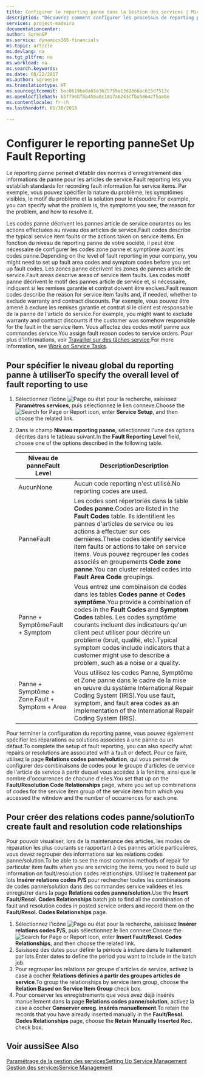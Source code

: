 ```yaml
---
title: Configurer le reporting panne dans la Gestion des services | Microsoft Docs
description: "Découvrez comment configurer les processus de reporting panne."
services: project-madeira
documentationcenter: 
author: SorenGP
ms.service: dynamics365-financials
ms.topic: article
ms.devlang: na
ms.tgt_pltfrm: na
ms.workload: na
ms.search.keywords: 
ms.date: 08/22/2017
ms.author: sgroespe
ms.translationtype: HT
ms.sourcegitcommit: bec0619be0a65e3625759e13d2866ac615d7513c
ms.openlocfilehash: b5ff96bf6b455a8c1817a6243cfba5864cf5aa8e
ms.contentlocale: fr-ch
ms.lasthandoff: 01/30/2018

---
```


# <a name="set-up-fault-reporting"></a><span data-ttu-id="67c30-103">Configurer le reporting panne</span><span class="sxs-lookup"><span data-stu-id="67c30-103">Set Up Fault Reporting</span></span>
<span data-ttu-id="67c30-104">Le reporting panne permet d'établir des normes d'enregistrement des informations de panne pour les articles de service.</span><span class="sxs-lookup"><span data-stu-id="67c30-104">Fault reporting lets you establish standards for recording fault information for service items.</span></span> <span data-ttu-id="67c30-105">Par exemple, vous pouvez spécifier la nature du problème, les symptômes visibles, le motif du problème et la solution pour le résoudre.</span><span class="sxs-lookup"><span data-stu-id="67c30-105">For example, you can specify what the problem is, the symptoms you see, the reason for the problem, and how to resolve it.</span></span>  

<span data-ttu-id="67c30-106">Les codes panne décrivent les pannes article de service courantes ou les actions effectuées au niveau des articles de service.</span><span class="sxs-lookup"><span data-stu-id="67c30-106">Fault codes describe the typical service item faults or the actions taken on service items.</span></span> <span data-ttu-id="67c30-107">En fonction du niveau de reporting panne de votre société, il peut être nécessaire de configurer les codes zone panne et symptôme avant les codes panne.</span><span class="sxs-lookup"><span data-stu-id="67c30-107">Depending on the level of fault reporting in your company, you might need to set up fault area codes and symptom codes before you set up fault codes.</span></span> <span data-ttu-id="67c30-108">Les zones panne décrivent les zones de pannes article de service.</span><span class="sxs-lookup"><span data-stu-id="67c30-108">Fault areas descrive areas of service item faults.</span></span> <span data-ttu-id="67c30-109">Les codes motif panne décrivent le motif des pannes article de service et, si nécessaire, indiquent si les remises garantie et contrat doivent être exclues.</span><span class="sxs-lookup"><span data-stu-id="67c30-109">Fault reason codes describe the reason for service item faults and, if needed, whether to exclude warranty and contract discounts.</span></span> <span data-ttu-id="67c30-110">Par exemple, vous pouvez être amené à exclure les remises garantie et contrat si le client est responsable de la panne de l'article de service.</span><span class="sxs-lookup"><span data-stu-id="67c30-110">For example, you might want to exclude warranty and contract discounts if the customer was somehow responsible for the fault in the service item.</span></span> <span data-ttu-id="67c30-111">Vous affectez des codes motif panne aux commandes service.</span><span class="sxs-lookup"><span data-stu-id="67c30-111">You assign fault reason codes to service orders.</span></span> <span data-ttu-id="67c30-112">Pour plus d'informations, voir [Travailler sur des tâches service](service-how-to-work-on-service-tasks.md).</span><span class="sxs-lookup"><span data-stu-id="67c30-112">For more information, see [Work on Service Tasks](service-how-to-work-on-service-tasks.md).</span></span>  

## <a name="to-specify-the-overall-level-of-fault-reporting-to-use"></a><span data-ttu-id="67c30-113">Pour spécifier le niveau global du reporting panne à utiliser</span><span class="sxs-lookup"><span data-stu-id="67c30-113">To specify the overall level of fault reporting to use</span></span>
1. <span data-ttu-id="67c30-114">Sélectionnez l'icône ![Page ou état pour la recherche](media/ui-search/search_small.png "Page ou état pour la recherche"), saisissez **Paramètres services**, puis sélectionnez le lien connexe.</span><span class="sxs-lookup"><span data-stu-id="67c30-114">Choose the ![Search for Page or Report](media/ui-search/search_small.png "Search for Page or Report icon") icon, enter **Service Setup**, and then choose the related link.</span></span> 
2. <span data-ttu-id="67c30-115">Dans le champ **Niveau reporting panne**, sélectionnez l'une des options décrites dans le tableau suivant.</span><span class="sxs-lookup"><span data-stu-id="67c30-115">In the **Fault Reporting Level** field, choose one of the options described in the following table.</span></span>  
  
    |<span data-ttu-id="67c30-116">**Niveau de panne**</span><span class="sxs-lookup"><span data-stu-id="67c30-116">**Fault Level**</span></span>|<span data-ttu-id="67c30-117">**Description**</span><span class="sxs-lookup"><span data-stu-id="67c30-117">**Description**</span></span>|  
    |------------|-------------|  
    |<span data-ttu-id="67c30-118">Aucun</span><span class="sxs-lookup"><span data-stu-id="67c30-118">None</span></span> | <span data-ttu-id="67c30-119">Aucun code reporting n'est utilisé.</span><span class="sxs-lookup"><span data-stu-id="67c30-119">No reporting codes are used.</span></span>|  
    |<span data-ttu-id="67c30-120">Panne</span><span class="sxs-lookup"><span data-stu-id="67c30-120">Fault</span></span> | <span data-ttu-id="67c30-121">Les codes sont répertoriés dans la table **Codes panne**.</span><span class="sxs-lookup"><span data-stu-id="67c30-121">Codes are listed in the **Fault Codes** table.</span></span> <span data-ttu-id="67c30-122">Ils identifient les pannes d'articles de service ou les actions à effectuer sur ces dernières.</span><span class="sxs-lookup"><span data-stu-id="67c30-122">These codes identify service item faults or actions to take on service items.</span></span> <span data-ttu-id="67c30-123">Vous pouvez regrouper les codes associés en groupements **Code zone panne**.</span><span class="sxs-lookup"><span data-stu-id="67c30-123">You can cluster related codes into **Fault Area Code** groupings.</span></span>|  
    |<span data-ttu-id="67c30-124">Panne + Symptôme</span><span class="sxs-lookup"><span data-stu-id="67c30-124">Fault + Symptom</span></span> | <span data-ttu-id="67c30-125">Vous entrez une combinaison de codes dans les tables **Codes panne** et **Codes symptôme**.</span><span class="sxs-lookup"><span data-stu-id="67c30-125">You provide a combination of codes in the **Fault Codes** and **Symptom Codes** tables.</span></span> <span data-ttu-id="67c30-126">Les codes symptôme courants incluent des indicateurs qu'un client peut utiliser pour décrire un problème (bruit, qualité, etc).</span><span class="sxs-lookup"><span data-stu-id="67c30-126">Typical symptom codes include indicators that a customer might use to describe a problem, such as a noise or a quality.</span></span>|  
    |<span data-ttu-id="67c30-127">Panne + Symptôme + Zone.</span><span class="sxs-lookup"><span data-stu-id="67c30-127">Fault + Symptom + Area</span></span> | <span data-ttu-id="67c30-128">Vous utilisez les codes Panne, Symptôme et Zone panne dans le cadre de la mise en œuvre du système International Repair Coding System (IRIS).</span><span class="sxs-lookup"><span data-stu-id="67c30-128">You use fault, symptom, and fault area codes as an implementation of the International Repair Coding System (IRIS).</span></span>|  
  
<span data-ttu-id="67c30-129">Pour terminer la configuration du reporting panne, vous pouvez également spécifier les réparations ou solutions associées à une panne ou un défaut.</span><span class="sxs-lookup"><span data-stu-id="67c30-129">To complete the setup of fault reporting, you can also specify what repairs or resolutions are associated with a fault or defect.</span></span> <span data-ttu-id="67c30-130">Pour ce faire, utilisez la page **Relations codes panne/solution**, qui vous permet de configurer des combinaisons de codes pour le groupe d'articles de service de l'article de service à partir duquel vous accédez à la fenêtre, ainsi que le nombre d'occurrences de chacune d'elles.</span><span class="sxs-lookup"><span data-stu-id="67c30-130">You set that up on the **Fault/Resolution Code Relationships** page, where you set up combinations of codes for the service item group of the service item from which you accessed the witndow and the number of occurrences for each one.</span></span>

## <a name="to-create-fault-and-resolution-code-relationships"></a><span data-ttu-id="67c30-131">Pour créer des relations codes panne/solution</span><span class="sxs-lookup"><span data-stu-id="67c30-131">To create fault and resolution code relationships</span></span>
<!--this needs to go in a working with topic-->
<span data-ttu-id="67c30-132">Pour pouvoir visualiser, lors de la maintenance des articles, les modes de réparation les plus courants se rapportant à des pannes article particulières, vous devez regrouper des informations sur les relations codes panne/solution.</span><span class="sxs-lookup"><span data-stu-id="67c30-132">To be able to see the most common methods of repair for particular item faults when you are servicing the items, you need to build up information on fault/resolution codes relationships.</span></span> <span data-ttu-id="67c30-133">Utilisez le traitement par lots **Insérer relations codes P/S** pour rechercher toutes les combinaisons de codes panne/solution dans des commandes service validées et les enregistrer dans la page **Relations codes panne/solution**.</span><span class="sxs-lookup"><span data-stu-id="67c30-133">Use the **Insert Fault/Resol. Codes Relationships** batch job to find all the combination of fault and resolution codes in posted service orders and record them on the **Fault/Resol. Codes Relationships** page.</span></span> 
  
1. <span data-ttu-id="67c30-134">Sélectionnez l'icône ![Page ou état pour la recherche](media/ui-search/search_small.png "Page ou état pour la recherche"), saisissez **Insérer relations codes P/S**, puis sélectionnez le lien connexe.</span><span class="sxs-lookup"><span data-stu-id="67c30-134">Choose the ![Search for Page or Report](media/ui-search/search_small.png "Search for Page or Report icon") icon, enter **Insert Fault/Resol. Codes Relationships**, and then choose the related link.</span></span>  
2. <span data-ttu-id="67c30-135">Saisissez des dates pour définir la période à inclure dans le traitement par lots.</span><span class="sxs-lookup"><span data-stu-id="67c30-135">Enter dates to define the period you want to include in the batch job.</span></span>  
3. <span data-ttu-id="67c30-136">Pour regrouper les relations par groupe d'articles de service, activez la case à cocher **Relations définies à partir des groupes articles de service**.</span><span class="sxs-lookup"><span data-stu-id="67c30-136">To group the relationships by service item group, choose the **Relation Based on Service Item Group** check box.</span></span>  
4. <span data-ttu-id="67c30-137">Pour conserver les enregistrements que vous avez déjà insérés manuellement dans la page **Relations codes panne/solution**, activez la case à cocher **Conserver enreg. insérés manuellement**.</span><span class="sxs-lookup"><span data-stu-id="67c30-137">To retain the records that you have already inserted manually in the **Fault/Resol. Codes Relationships** page, choose the **Retain Manually Inserted Rec.** check box.</span></span>  

## <a name="see-also"></a><span data-ttu-id="67c30-138">Voir aussi</span><span class="sxs-lookup"><span data-stu-id="67c30-138">See Also</span></span>
[<span data-ttu-id="67c30-139">Paramétrage de la gestion des services</span><span class="sxs-lookup"><span data-stu-id="67c30-139">Setting Up Service Management</span></span>](service-setup-service.md)  
[<span data-ttu-id="67c30-140">Gestion des services</span><span class="sxs-lookup"><span data-stu-id="67c30-140">Service Management</span></span>](service-service.md)  

